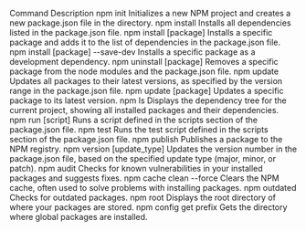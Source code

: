 Command Description
npm init Initializes a new NPM project and creates a new package.json file in the directory.
npm install Installs all dependencies listed in the package.json file.
npm install [package] Installs a specific package and adds it to the list of dependencies in the package.json file.
npm install [package] --save-dev Installs a specific package as a development dependency.
npm uninstall [package] Removes a specific package from the node modules and the package.json file.
npm update Updates all packages to their latest versions, as specified by the version range in the package.json file.
npm update [package] Updates a specific package to its latest version.
npm ls Displays the dependency tree for the current project, showing all installed packages and their dependencies.
npm run [script] Runs a script defined in the scripts section of the package.json file.
npm test Runs the test script defined in the scripts section of the package.json file.
npm publish Publishes a package to the NPM registry.
npm version [update_type] Updates the version number in the package.json file, based on the specified update type (major, minor, or patch).
npm audit Checks for known vulnerabilities in your installed packages and suggests fixes.
npm cache clean --force Clears the NPM cache, often used to solve problems with installing packages.
npm outdated Checks for outdated packages.
npm root Displays the root directory of where your packages are stored.
npm config get prefix Gets the directory where global packages are installed.
